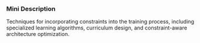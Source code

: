 ### Mini Description

Techniques for incorporating constraints into the training process, including specialized learning algorithms, curriculum design, and constraint-aware architecture optimization.
